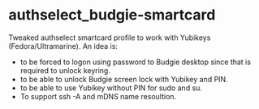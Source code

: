 # authselect_budgie-smartcard
Tweaked authselect smartcard profile to work with Yubikeys (Fedora/Ultramarine).
An idea is:
- to be forced to logon using password to Budgie desktop since that is required to unlock keyring.
- to be able to unlock Budgie screen lock with Yubikey and PIN.
- to be able to use Yubikey without PIN for sudo and su.
- To support ssh -A and mDNS name resoultion.
